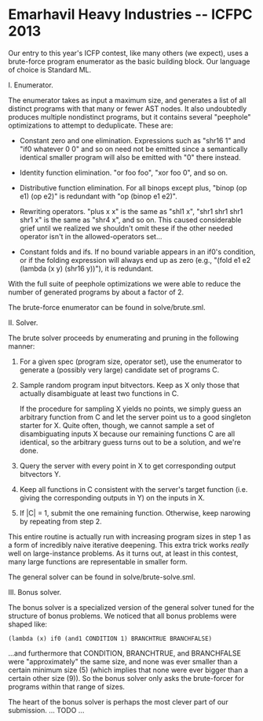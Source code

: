 Emarhavil Heavy Industries -- ICFPC 2013
========================================

Our entry to this year's ICFP contest, like many others (we expect),
uses a brute-force program enumerator as the basic building block. 
Our language of choice is Standard ML.

I. Enumerator.

The enumerator takes as input a maximum size, and generates a list of
all distinct programs with that many or fewer AST nodes. It also
undoubtedly produces multiple nondistinct programs, but it contains
several "peephole" optimizations to attempt to deduplicate. These are:

* Constant zero and one elimination. Expressions such as "shr16 1" and
  "if0 whatever 0 0" and so on need not be emitted since a semantically
  identical smaller program will also be emitted with "0" there instead.

* Identity function elimination. "or foo foo", "xor foo 0", and so on.

* Distributive function elimination. For all binops except plus,
  "binop (op e1) (op e2)" is redundant with "op (binop e1 e2)".

* Rewriting operators. "plus x x" is the same as "shl1 x",
  "shr1 shr1 shr1 shr1 x" is the same as "shr4 x", and so on. This
  caused considerable grief until we realized we shouldn't omit these if
  the other needed operator isn't in the allowed-operators set...

* Constant folds and ifs. If no bound variable appears in an if0's
  condition, or if the folding expression will always end up as zero
  (e.g., "(fold e1 e2 (lambda (x y) (shr16 y))"), it is redundant.

With the full suite of peephole optimizations we were able to reduce the
number of generated programs by about a factor of 2.

The brute-force enumerator can be found in solve/brute.sml.

II. Solver.

The brute solver proceeds by enumerating and pruning in the following
manner:

1. For a given spec (program size, operator set), use the enumerator
   to generate a (possibly very large) candidate set of programs C.

2. Sample random program input bitvectors.  Keep as X only those that
   actually disambiguate at least two functions in C.

   If the procedure for sampling X yields no points, we simply guess
   an arbitrary function from C and let the server point us to a good
   singleton starter for X.  Quite often, though, we cannot sample a
   set of disambiguating inputs X because our remaining functions C
   are all identical, so the arbitrary guess turns out to be a
   solution, and we're done.

3. Query the server with every point in X to get corresponding output
   bitvectors Y.

4. Keep all functions in C consistent with the server's target function
   (i.e. giving the corresponding outputs in Y) on the inputs in X.

5. If |C| = 1, submit the one remaining function.  Otherwise, keep
   narowing by repeating from step 2.

This entire routine is actually run with increasing program sizes in
step 1 as a form of incredibly naive iterative deepening.  This extra
trick works *really* well on large-instance problems.  As it turns
out, at least in this contest, many large functions are representable
in smaller form.

The general solver can be found in solve/brute-solve.sml.

III. Bonus solver.

The bonus solver is a specialized version of the general solver tuned
for the structure of bonus problems. We noticed that all bonus problems
were shaped like:

    (lambda (x) if0 (and1 CONDITION 1) BRANCHTRUE BRANCHFALSE)

...and furthermore that CONDITION, BRANCHTRUE, and BRANCHFALSE were
"approximately" the same size, and none was ever smaller than a certain
minimum size (5) (which implies that none were ever bigger than a
certain other size (9)). So the bonus solver only asks the brute-forcer
for programs within that range of sizes.

The heart of the bonus solver is perhaps the most clever part of our
submission. ... TODO ...

